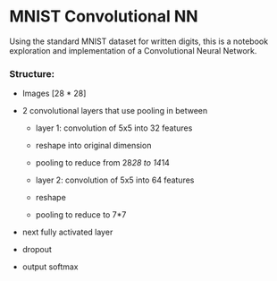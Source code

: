 # MNIST Convolutional NN

Using the standard MNIST dataset for written digits, this is a notebook exploration and implementation of a Convolutional Neural Network. 

### Structure:

- Images [28 * 28]

- 2 convolutional layers that use pooling in between

	- layer 1: convolution of 5x5 into 32 features
	- reshape into original dimension
	- pooling to reduce from 28*28 to 14*14

	- layer 2: convolution of 5x5 into 64 features
	- reshape
	- pooling to reduce to 7*7

- next fully activated layer 
- dropout
- output softmax 

